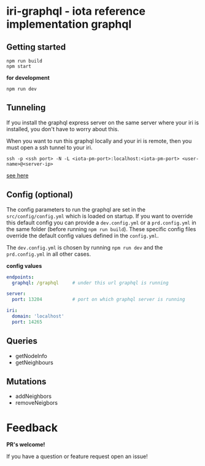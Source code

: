# iri-graphql - iota reference implementation graphql

## Getting started

```
npm run build
npm start
```

**for development**

`npm run dev`

## Tunneling

If you install the graphql express server on the same server where your iri is installed, you don't have to worry about this.

When you want to run this graphql locally and your iri is remote, then you must open a ssh tunnel to your iri.

```ssh -p <ssh port> -N -L <iota-pm-port>:localhost:<iota-pm-port> <user-name>@<server-ip>```

[see here](http://iri-playbook.readthedocs.io/en/master/remote-access.html?highlight=tunnel#for-any-type-of-bash-command-line-mac-linux-windows-bash)

## Config (optional)

The config parameters to run the graphql are set in the `src/config/config.yml` which is loaded on startup. If you want to override this default config you can provide a `dev.config.yml` or a `prd.config.yml` in the same folder (before running `npm run build`). These specific config files override the default config values defined in the `config.yml`.

The `dev.config.yml` is chosen by running `npm run dev` and the `prd.config.yml` in all other cases.

**config values** 

```yml
endpoints:
  graphql: /graphql     # under this url graphql is running

server:
  port: 13204           # port on which graphql server is running

iri:
  domain: 'localhost'
  port: 14265
```

## Queries

- getNodeInfo
- getNeighbours

## Mutations 

- addNeighbors
- removeNeigbors

# Feedback

**PR's welcome!**

If you have a question or feature request open an issue!